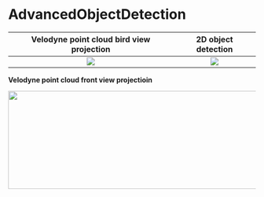 # AdvancedObjectDetection

 
 Velodyne point cloud bird view projection      |  2D object detection
:-------------------------:|:-------------------------:
![](./images/vlp-viz.gif)  |  ![](./images/2d-obj-detect.gif)
 

**Velodyne point cloud front view projectioin**

<img src="./images/vlp-viz-pro-gif.gif" height="200" width="1000">
